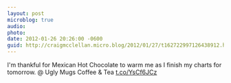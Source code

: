 ```yaml
---
layout: post
microblog: true
audio: 
photo: 
date: 2012-01-26 20:26:00 -0600
guid: http://craigmcclellan.micro.blog/2012/01/27/t162722997126438912.html
---
```

I'm thankful for Mexican Hot Chocolate to warm me as I finish my charts for tomorrow.   @ Ugly Mugs Coffee &amp; Tea [t.co/YsCf6JCz](http://t.co/YsCf6JCz)

